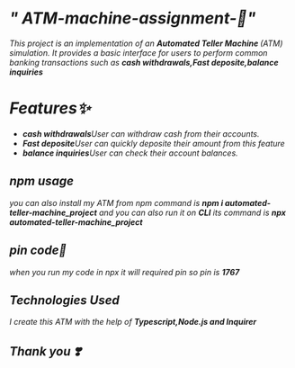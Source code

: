<i><h1>" ATM-machine-assignment-🏧"</h1>
<p>This project is an implementation of an <b>Automated Teller Machine </b>(ATM) simulation. 
  It provides a basic interface for users to perform common banking transactions such as <b>cash withdrawals,Fast deposite,balance inquiries </b>
</p>

<h1>Features✨</h1>
<ul>
  <li><b>cash withdrawals</b>User can withdraw cash from their accounts.</li>
  <li><b>Fast deposite</b>User can quickly deposite their amount from this feature</li>
  <li><b>balance inquiries</b>User can check their account balances.</li>
</ul>

<h2>npm usage</h2>
<p>you can also install my ATM from npm command is <b>npm i automated-teller-machine_project</b> and you can  also run it on <b>CLI</b> its command is  <b>npx automated-teller-machine_project</b></p>

<h2>pin code📌</h2>
<p>when you run my code in npx it will required pin so pin is <b>1767</b></p>

<h2>Technologies Used</h2>
<p>I create this ATM with the help of <b>Typescript,Node.js and Inquirer </b></p>

<h2>Thank you ❣️</h2>
</i>
